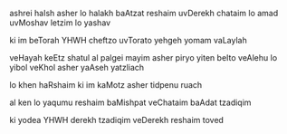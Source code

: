 ashrei haIsh 
asher lo halakh baAtzat reshaim 
uvDerekh chataim lo amad 
uvMoshav letzim lo yashav

ki im beTorah YHWH cheftzo 
uvTorato yehgeh yomam vaLaylah

veHayah keEtz shatul al palgei mayim 
asher piryo yiten beIto veAlehu lo yibol 
veKhol asher yaAseh yatzliach

lo khen haRshaim 
ki im kaMotz asher tidpenu ruach

al ken lo yaqumu reshaim baMishpat 
veChataim baAdat tzadiqim

ki yodea YHWH derekh tzadiqim 
veDerekh reshaim toved 